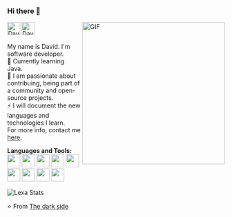### Hi there 🌈

<a href="https://www.linkedin.com/in/lexa-computer-804188272/">
  <img align="left" alt="David's LinkdeIn" width="30px" src="https://img.icons8.com/?size=512&id=13930&format=png" />
</a>
<a href="https://twitter.com/LexaRedTeam">
  <img align="left" alt="David's Twitter" width="30px" src="https://img.icons8.com/?size=512&id=13963&format=png" />
</a>

<img align="right" width="330px" alt="GIF" src="https://i.giphy.com/media/2IudUHdI075HL02Pkk/giphy.webp" />
<br>

<br> My name is David. I'm software developer. 
<br> 🔭 Currently learning Java.
<br> 🌱 I am passionate about contribuing, being part of a community and open-source projects.
<br> ⚡ I will document the new languages and technologies I learn.
<br> For more info, contact me [here](worldhackingnews@gmail.com).

**Languages and Tools:**  
<code><img height="30" src="https://cdn-icons-png.flaticon.com/128/5968/5968350.png"></code>
<code><img height="30" src="https://cdn-icons-png.flaticon.com/128/6132/6132222.png"></code>
<code><img height="30" src="https://cdn-icons-png.flaticon.com/128/226/226777.png"></code>
<code><img height="30" src="https://cdn-icons-png.flaticon.com/128/4494/4494748.png"></code>
<code><img height="30" src="https://cdn-icons-png.flaticon.com/128/6124/6124995.png"></code>
<code><img height="30" src="https://img.icons8.com/?size=128&id=9MJf0ngDwS8z&format=png"></code>
<code><img height="30" src="https://img.icons8.com/?size=128&id=55139&format=png"></code>
<code><img height="30" src="https://img.icons8.com/?size=128&id=9OGIyU8hrxW5&format=png"></code>
<code><img height="30" src="https://img.icons8.com/?size=128&id=22813&format=png"></code>



![Lexa Stats](https://github-readme-stats.vercel.app/api?username=LexaComputer&show_icons=true&theme=radical)

⭐️ From [The dark side](https://lexacomputer.github.io)
